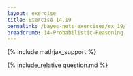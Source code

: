 ```yaml
---
layout: exercise
title: Exercise 14.19
permalink: /bayes-nets-exercises/ex_19/
breadcrumb: 14-Probabilistic-Reasoning
---
```


{% include mathjax_support %}

<div><i class="arrow-up loader" data-chapter="bayes-nets-exercises" data-exercise="ex_19" data-rating="0"></i></div>
{% include_relative question.md %}
